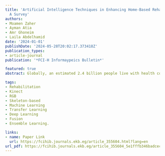 ```yaml
---
title: 'Artificial Intelligence Techniques in Enhancing Home-Based Rehabilitation:
  A Survey'
authors:
- Moamen Zaher
- Ayman Atia
- Amr Ghoneim
- Laila Abdelhamid
date: '2024-01-01'
publishDate: '2024-05-28T20:02:17.373418Z'
publication_types:
- article-journal
publication: '*FCI-H Informaypeics Bulletin*'

featured: true
abstract: Globally, an estimated 2.4 billion people live with health conditions that may benefit from rehabilitation, yet there is a significant shortage of skilled rehabilitation practitioners, particularly in low- and middle-income countries, with only 10 per 1 million population according to World Health Organization(WHO). The global demand for rehabilitation services, exacerbated by the COVID-19 pandemic, underscores the need for innovative solutions to improve accessibility and efficiency. Instead of increasing the number of physiotherapists, This research focuses on enhancing physiotherapist productivity by monitoring more patients simultaneously through home-based rehabilitation. This study investigates the integration of Human-Computer Interaction (HCI), computer vision, and sensor technologies to transform physical therapy. Key challenges include ensuring model generalizability, various data acquisition sensors, and overcoming barriers to real-world implementation. A comprehensive framework is proposed for home-based rehabilitation, utilizing HCI, computer vision, and sensor technologies to automate exercise assessment and classification. This framework aims to enable personalized rehabilitation programs and alleviate the strain on healthcare systems.

tags:
- Rehabilitation
- Kinect
- RGB
- Skeleton-based
- Machine Learning
- Transfer Learning
- Deep Learning
- Fusion
- Ensemble Learning.

links:
- name: Paper Link
  url: https://fcihib.journals.ekb.eg/article_355604.html?lang=en
url_pdf: https://fcihib.journals.ekb.eg/article_355604_5e1fffb346badcec53a709338b797cac.pdf
---
```

